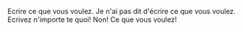 Ecrire ce que vous voulez. Je n'ai pas dit d'écrire ce que vous voulez. Ecrivez n'importe te quoi! Non! Ce que vous voulez! 
